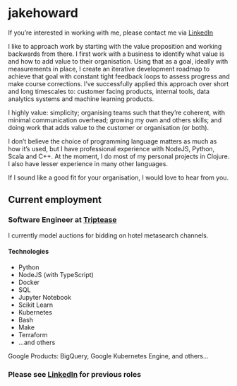 # jakehoward

If you’re interested in working with me, please contact me via [LinkedIn](http://linkedin.com/in/jake-h-a4ab0138)

I like to approach work by starting with the value proposition and working backwards from there. I first work with a business to identify what value is and how to add value to their organisation. Using that as a goal, ideally with measurements in place, I create an iterative development roadmap to achieve that goal with constant tight feedback loops to assess progress and make course corrections. I’ve successfully applied this approach over short and long timescales to: customer facing products, internal tools, data analytics systems and machine learning products.

I highly value: simplicity; organising teams such that they’re coherent, with minimal communication overhead; growing my own and others skills; and doing work that adds value to the customer or organisation (or both).

I don’t believe the choice of programming language matters as much as how it’s used, but I have professional experience with NodeJS, Python, Scala and C++. At the moment, I do most of my personal projects in Clojure. I also have lesser experience in many other languages.

If I sound like a good fit for your organisation, I would love to hear from you. 

## Current employment

### Software Engineer at [Triptease](https://www.triptease.com/)

I currently model auctions for bidding on hotel metasearch channels.

#### Technologies

- Python
- NodeJS (with TypeScript)
- Docker
- SQL
- Jupyter Notebook
- Scikit Learn
- Kubernetes
- Bash
- Make
- Terraform
- ...and others

Google Products: BigQuery, Google Kubernetes Engine, and others...


### Please see [LinkedIn](https://www.linkedin.com/in/jake-h-a4ab0138/) for previous roles
